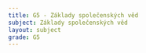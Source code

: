 ```yaml
---
title: G5 - Základy společenských věd
subject: Základy společenských věd
layout: subject
grade: G5
---
```

